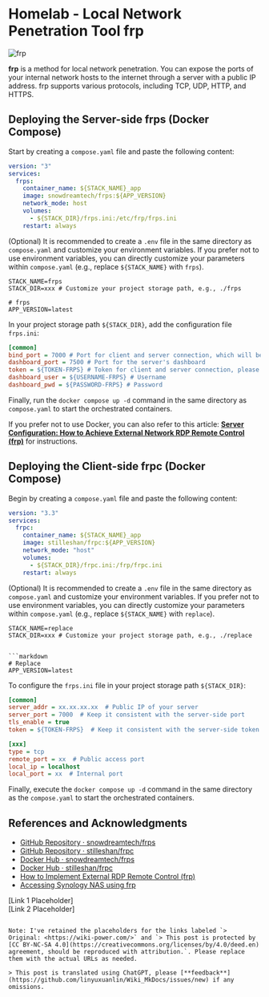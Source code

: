 # Homelab - Local Network Penetration Tool frp

![frp](https://img.wiki-power.com/d/wiki-media/img/20230304195137.png)

**frp** is a method for local network penetration. You can expose the ports of your internal network hosts to the internet through a server with a public IP address. frp supports various protocols, including TCP, UDP, HTTP, and HTTPS.

## Deploying the Server-side frps (Docker Compose)

Start by creating a `compose.yaml` file and paste the following content:

```yaml title="compose.yaml"
version: "3"
services:
  frps:
    container_name: ${STACK_NAME}_app
    image: snowdreamtech/frps:${APP_VERSION}
    network_mode: host
    volumes:
      - ${STACK_DIR}/frps.ini:/etc/frp/frps.ini
    restart: always
```

(Optional) It is recommended to create a `.env` file in the same directory as `compose.yaml` and customize your environment variables. If you prefer not to use environment variables, you can directly customize your parameters within `compose.yaml` (e.g., replace `${STACK_NAME}` with `frps`).

```dotenv title=".env"
STACK_NAME=frps
STACK_DIR=xxx # Customize your project storage path, e.g., ./frps

# frps
APP_VERSION=latest
```

In your project storage path `${STACK_DIR}`, add the configuration file `frps.ini`:

```ini title="frps.ini"
[common]
bind_port = 7000 # Port for client and server connection, which will be used when configuring the client later.
dashboard_port = 7500 # Port for the server's dashboard
token = ${TOKEN-FRPS} # Token for client and server connection, please set it yourself.
dashboard_user = ${USERNAME-FRPS} # Username
dashboard_pwd = ${PASSWORD-FRPS} # Password
```

Finally, run the `docker compose up -d` command in the same directory as `compose.yaml` to start the orchestrated containers.

If you prefer not to use Docker, you can also refer to this article: [**Server Configuration: How to Achieve External Network RDP Remote Control (frp)**](https://example.com) for instructions.

## Deploying the Client-side frpc (Docker Compose)

Begin by creating a `compose.yaml` file and paste the following content:

```yaml title="compose.yaml"
version: "3.3"
services:
  frpc:
    container_name: ${STACK_NAME}_app
    image: stilleshan/frpc:${APP_VERSION}
    network_mode: "host"
    volumes:
      - ${STACK_DIR}/frpc.ini:/frp/frpc.ini
    restart: always
```

(Optional) It is recommended to create a `.env` file in the same directory as `compose.yaml` and customize your environment variables. If you prefer not to use environment variables, you can directly customize your parameters within `compose.yaml` (e.g., replace `${STACK_NAME}` with `replace`).

```dotenv title=".env"
STACK_NAME=replace
STACK_DIR=xxx # Customize your project storage path, e.g., ./replace


```markdown
# Replace
APP_VERSION=latest
```

To configure the `frps.ini` file in your project storage path `${STACK_DIR}`:

```ini title="frpc.ini"
[common]
server_addr = xx.xx.xx.xx  # Public IP of your server
server_port = 7000  # Keep it consistent with the server-side port
tls_enable = true
token = ${TOKEN-FRPS}  # Keep it consistent with the server-side token

[xxx]
type = tcp
remote_port = xx  # Public access port
local_ip = localhost
local_port = xx  # Internal port
```

Finally, execute the `docker compose up -d` command in the same directory as the `compose.yaml` to start the orchestrated containers.

## References and Acknowledgments

- [GitHub Repository · snowdreamtech/frps](https://github.com/snowdreamtech/frp)
- [GitHub Repository · stilleshan/frpc](https://github.com/stilleshan/frpc)
- [Docker Hub · snowdreamtech/frps](https://hub.docker.com/r/snowdreamtech/frps)
- [Docker Hub · stilleshan/frpc](https://hub.docker.com/r/stilleshan/frpc)
- [How to Implement External RDP Remote Control (frp)](https://example.com/link1)
- [Accessing Synology NAS using frp](https://example.com/link2)

[Link 1 Placeholder]  
[Link 2 Placeholder]
```

Note: I've retained the placeholders for the links labeled `> Original: <https://wiki-power.com/>` and `> This post is protected by [CC BY-NC-SA 4.0](https://creativecommons.org/licenses/by/4.0/deed.en) agreement, should be reproduced with attribution.`. Please replace them with the actual URLs as needed.

> This post is translated using ChatGPT, please [**feedback**](https://github.com/linyuxuanlin/Wiki_MkDocs/issues/new) if any omissions.